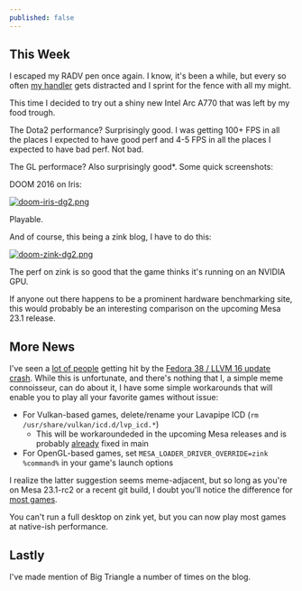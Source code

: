 ```yaml
---
published: false
---
```

## This Week

I escaped my RADV pen once again. I know, it's been a while, but every so often [my handler](https://twitter.com/Plagman2) gets distracted and I sprint for the fence with all my might.

This time I decided to try out a shiny new Intel Arc A770 that was left by my food trough.

The Dota2 performance? Surprisingly good. I was getting 100+ FPS in all the places I expected to have good perf and 4-5 FPS in all the places I expected to have bad perf. Not bad.

The GL performace? Also surprisingly good\*. Some quick screenshots:

DOOM 2016 on Iris:

[![doom-iris-dg2.png]({{site.url}}/assets/doom-iris-dg2.png)]({{site.url}}/assets/doom-iris-dg2.png)

Playable.

And of course, this being a zink blog, I have to do this:

[![doom-zink-dg2.png]({{site.url}}/assets/doom-zink-dg2.png)]({{site.url}}/assets/doom-zink-dg2.png)

The perf on zink is so good that the game thinks it's running on an NVIDIA GPU.

If anyone out there happens to be a prominent hardware benchmarking site, this would probably be an interesting comparison on the upcoming Mesa 23.1 release.

## More News
I've seen a [lot of people](https://github.com/ValveSoftware/steam-for-linux/issues/9298#issuecomment-1483846775) getting hit by the [Fedora 38 / LLVM 16 update crash](https://github.com/ValveSoftware/Dota-2/issues/2285#issuecomment-1502616760). While this is unfortunate, and there's nothing that I, a simple meme connoisseur, can do about it, I have some simple workarounds that will enable you to play all your favorite games without issue:
* For Vulkan-based games, delete/rename your Lavapipe ICD (`rm /usr/share/vulkan/icd.d/lvp_icd.*`)
  * This will be workaroundeded in the upcoming Mesa releases and is probably [already](https://gitlab.freedesktop.org/mesa/mesa/-/merge_requests/22600) fixed in main
* For OpenGL-based games, set `MESA_LOADER_DRIVER_OVERRIDE=zink %command%` in your game's launch options

I realize the latter suggestion seems meme-adjacent, but so long as you're on Mesa 23.1-rc2 or a recent git build, I doubt you'll notice the difference for [most games](https://gitlab.freedesktop.org/mesa/mesa/-/issues/8223).

You can't run a full desktop on zink yet, but you can now play most games at native-ish performance.

## Lastly
I've made mention of Big Triangle a number of times on the blog. 